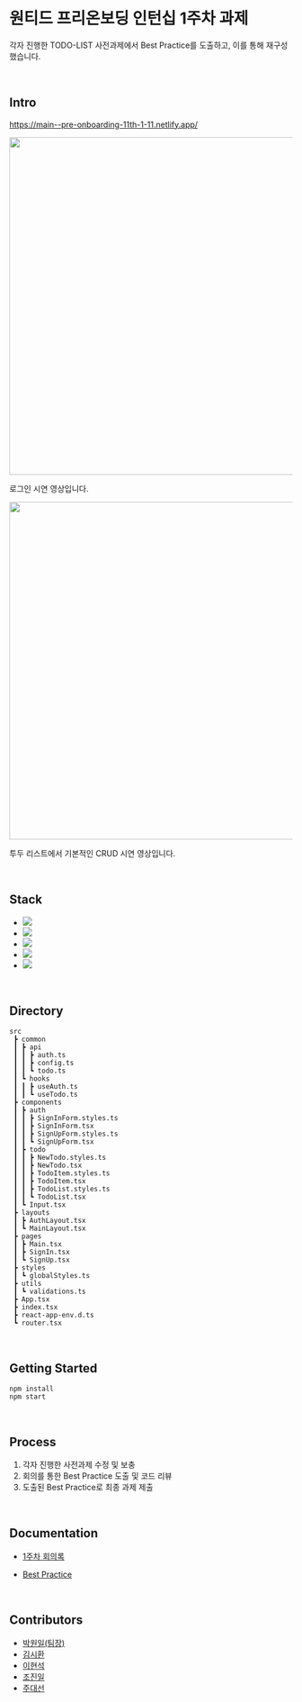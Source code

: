# 원티드 프리온보딩 인턴십 1주차 과제

각자 진행한 TODO-LIST 사전과제에서 Best Practice를 도출하고, 이를 통해 재구성했습니다.

<br>

## Intro

https://main--pre-onboarding-11th-1-11.netlify.app/

<img src="https://github.com/pre-onboarding-11th-11team/pre-onboarding-11th-1-11/assets/99343081/15a5c910-7baa-4003-92bf-5199a8aabb78" width="700" height="600"/>


로그인 시연 영상입니다.

<img src="https://github.com/pre-onboarding-11th-11team/pre-onboarding-11th-1-11/assets/99343081/8c99db67-8729-4584-a14b-89c2be9acde0" width="700" height="600" />

투두 리스트에서 기본적인 CRUD 시연 영상입니다.

<br>

## Stack

- <img src="https://img.shields.io/badge/typescript-3178c6?style=flat-square&logo=typescript&logoColor=black"/>
- <img src="https://img.shields.io/badge/react-61DAFB?style=flat-square&logo=react&logoColor=black"/>
- <img src="https://img.shields.io/badge/axios-5A29E4?style=flat-square&logo=axios&logoColor=black"/>
- <img src="https://img.shields.io/badge/react router dom-CA4245?style=flat-square&logo=React Router&logoColor=black"/>
- <img src="https://img.shields.io/badge/styled components-DB7093?style=flat-square&logo=Styled-Components&logoColor=black"/>

<br>

## Directory

```
src
 ┣ common
 ┃ ┣ api
 ┃ ┃ ┣ auth.ts
 ┃ ┃ ┣ config.ts
 ┃ ┃ ┗ todo.ts
 ┃ ┗ hooks
 ┃ ┃ ┣ useAuth.ts
 ┃ ┃ ┗ useTodo.ts
 ┣ components
 ┃ ┣ auth
 ┃ ┃ ┣ SignInForm.styles.ts
 ┃ ┃ ┣ SignInForm.tsx
 ┃ ┃ ┣ SignUpForm.styles.ts
 ┃ ┃ ┗ SignUpForm.tsx
 ┃ ┣ todo
 ┃ ┃ ┣ NewTodo.styles.ts
 ┃ ┃ ┣ NewTodo.tsx
 ┃ ┃ ┣ TodoItem.styles.ts
 ┃ ┃ ┣ TodoItem.tsx
 ┃ ┃ ┣ TodoList.styles.ts
 ┃ ┃ ┗ TodoList.tsx
 ┃ ┗ Input.tsx
 ┣ layouts
 ┃ ┣ AuthLayout.tsx
 ┃ ┗ MainLayout.tsx
 ┣ pages
 ┃ ┣ Main.tsx
 ┃ ┣ SignIn.tsx
 ┃ ┗ SignUp.tsx
 ┣ styles
 ┃ ┗ globalStyles.ts
 ┣ utils
 ┃ ┗ validations.ts
 ┣ App.tsx
 ┣ index.tsx
 ┣ react-app-env.d.ts
 ┗ router.tsx
```

<br>

## Getting Started

```
npm install
npm start
```

<br>

## Process

1. 각자 진행한 사전과제 수정 및 보충
2. 회의를 통한 Best Practice 도출 및 코드 리뷰
3. 도출된 Best Practice로 최종 과제 제출

<br>

## Documentation

- [1주차 회의록](https://lean-mahogany-686.notion.site/1-4bb57fa33bc84686a5335df2955b9004)

- [Best Practice](https://www.notion.so/Best-Practice-3800e1da45fa4e4f8bdb90c4a4a79d97)

<br>

## Contributors

- [박원일(팀장)](https://github.com/WONILLISM)
- [김시환](https://github.com/htogether7)
- [이현석](https://github.com/BrightSton)
- [조진일](https://github.com/RumbleBi)
- [주대선](https://github.com/eosun77)
